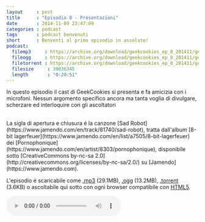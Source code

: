 ```yaml
---
layout     : post
title      : "Episodio 0 - Presentazioni"
date       : 2014-11-09 23:47:09
categories : podcast
tags       : podcast benvenuti
short      : Benventi al primo episodio in assoluto!
podcast:
  filemp3     : https://archive.org/download/geekcookies_ep_0_201411/geekcookies_ep_0.mp3
  fileogg     : https://archive.org/download/geekcookies_ep_0_201411/geekcookies_ep_0.ogg
  filetorrent : https://archive.org/download/geekcookies_ep_0_201411/geekcookies_ep_0_201411_archive.torrent
  filesize     : 30036345
  length       : "0:20:51"
---
```

 
In questo episodio il cast di GeekCookies si presenta e fa amicizia con i microfoni.
Nessun argomento specifico ancora ma tanta voglia di divulgare, scherzare ed interloquire con gli ascoltatori

<br />
La sigla di apertura e chiusura é la canzone [Sad Robot](https://www.jamendo.com/en/track/81740/sad-robot), tratta dall'album [8-bit lagerfeuer](https://www.jamendo.com/en/list/a7505/8-bit-lagerfeuer) dei [Pornophonique](https://www.jamendo.com/en/artist/8303/pornophonique), disponibile sotto [CreativeCommons by-nc-sa 2.0](http://creativecommons.org/licenses/by-nc-sa/2.0/) su [Jamendo](https://www.jamendo.com).

L'episodio é scaricabile come [.mp3]({{page.podcast.filemp3}}) (29.1MB), [.ogg]({{page.podcast.fileogg}}) (13.2MB), [.torrent]({{page.podcast.filetorrent}}) (3.6KB) o ascoltabile qui sotto con ogni browser compatibile con [HTML5](http://html5test.com/).


<!--HTML5 audio player,see http://www.bloggerbuster.com/2012/07/how-to-add-music-player-in-blogspot.html-->
<audio controls> 
<source src="{{page.podcast.filemp3}}" /> 
If you cannot see the audio controls, your browser does not support the audio element 
</audio>

